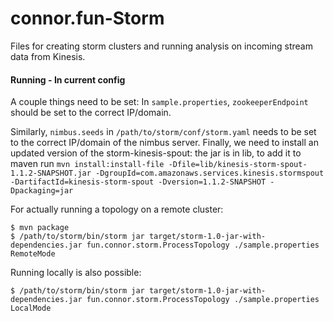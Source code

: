 # connor.fun-Storm
Files for creating storm clusters and running analysis on incoming stream data from Kinesis.

#### Running - In current config
A couple things need to be set: In `sample.properties`, `zookeeperEndpoint` should be set to the correct IP/domain.

Similarly, `nimbus.seeds` in `/path/to/storm/conf/storm.yaml` needs to be set to the correct IP/domain of the nimbus server.
Finally, we need to install an updated version of the storm-kinesis-spout: the
jar is in lib, to add it to maven run `mvn install:install-file
-Dfile=lib/kinesis-storm-spout-1.1.2-SNAPSHOT.jar
-DgroupId=com.amazonaws.services.kinesis.stormspout
-DartifactId=kinesis-storm-spout -Dversion=1.1.2-SNAPSHOT -Dpackaging=jar`


For actually running a topology on a remote cluster:
```
$ mvn package
$ /path/to/storm/bin/storm jar target/storm-1.0-jar-with-dependencies.jar fun.connor.storm.ProcessTopology ./sample.properties RemoteMode
```

Running locally is also possible:
```
$ /path/to/storm/bin/storm jar target/storm-1.0-jar-with-dependencies.jar fun.connor.storm.ProcessTopology ./sample.properties LocalMode
```
